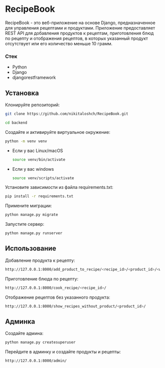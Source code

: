 # RecipeBook

RecipeBook - это веб-приложение на основе Django, предназначенное для управления рецептами и продуктами. Приложение предоставляет REST API для добавления продуктов к рецептам, приготовления блюд по рецепту и отображения рецептов, в которых указанный продукт отсутствует или его количество меньше 10 грамм.

### Стек
- Python
- Django
- djangorestframework

## Установка

Клонируйте репозиторий:

   ```bash
   git clone https://github.com/nikitaloshch/RecipeBook.git

cd backend

```
Cоздайте и активируйте виртуальное окружение:
```bash
python -m venv venv
```

* Если у вас Linux/macOS

    ```bash
    source venv/bin/activate
    ```

* Если у вас windows
    ```bash
    source venv/scripts/activate
    ```

Установите зависимости из файла requirements.txt:

```bash
pip install -r requirements.txt
```

Примените миграции:

```bash
python manage.py migrate
```

Запустите сервер:

```bash
python manage.py runserver
```

## Использование

Добавление продукта к рецепту:

```bash
http://127.0.0.1:8000/add_product_to_recipe/<recipe_id>/<product_id>/<weight>/
```

Приготовление блюда по рецепту:

```bash
http://127.0.0.1:8000/cook_recipe/<recipe_id>/
```

Отображение рецептов без указанного продукта:

```bash
http://127.0.0.1:8000/show_recipes_without_product/<product_id>/
```

## Админка 

Создайте админа:

```bash
python manage.py createsuperuser
```

Перейдите в админку и создайте продукты и рецепты:

```bash
http://127.0.0.1:8000/admin/
```
